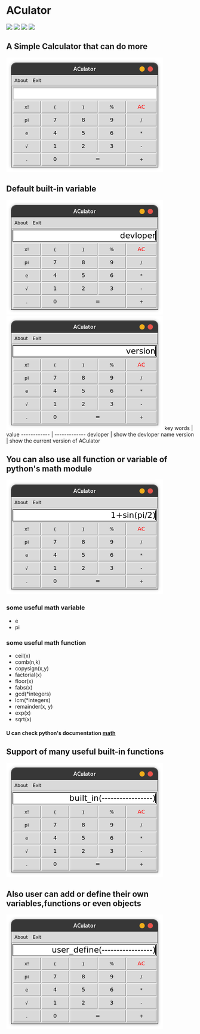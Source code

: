 # ACulator
![](https://img.shields.io/badge/Programming_Language-Python-blue.svg)
![](https://img.shields.io/badge/Tool_Used-Tkinter-orange.svg)
![](https://img.shields.io/badge/Python_Version-3.9.5-blue.svg)
![](https://img.shields.io/badge/Status-Complete-green.svg)

## A Simple Calculator that can do more
![ACulator pic 1](img/1.png)
## Default built-in variable
![ACulator pic 1](img/2.png)
![ACulator pic 1](img/3.png)
key words | value
------------ | -------------
devloper | show the devloper name
version | show the current version of ACulator
## You can also use all function or variable of python's math module
![ACulator pic 1](img/4.png)
### some useful math variable
* e
* pi
### some useful math function
* ceil(x)
* comb(n,k)
* copysign(x,y)
* factorial(x)
* floor(x)
* fabs(x)
* gcd(*integers)
* lcm(*integers)
* remainder(x, y)
* exp(x)
* sqrt(x)

#### U can check python's documentation [math](https://docs.python.org/3/library/math.html)
## Support of many useful built-in functions
![ACulator pic 1](img/5.png)
## Also user can add or define their own variables,functions or even objects
![ACulator pic 1](img/6.png)
